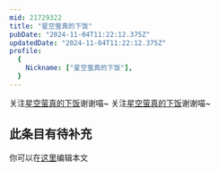 ```yaml
---
mid: 21729322
title: "星空萤真的下饭"
pubDate: "2024-11-04T11:22:12.375Z"
updatedDate: "2024-11-04T11:22:12.375Z"
profile:
  {
    Nickname: ["星空萤真的下饭"],
  }
---
```


关注[星空萤真的下饭](https://space.bilibili.com/21729322)谢谢喵~ 关注[星空萤真的下饭](https://space.bilibili.com/21729322)谢谢喵~

## 此条目有待补充
你可以在[这里](https://github.com/Yuhanawa/VTuber.ICU/edit/master/src/content/v/星空萤真的下饭/index.md)编辑本文

